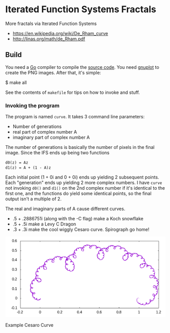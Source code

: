 # Iterated Function Systems Fractals

More fractals via Iterated Function Systems

* https://en.wikipedia.org/wiki/De_Rham_curve
* http://linas.org/math/de_Rham.pdf

## Build

You need a [Go](https://golang.org/) compiler to compile the [source code](curve.go).
You need [gnuplot](http://www.gnuplot.info/) to create the PNG images.
After that, it's simple:

   $ make all

See the contents of `makefile` for tips on how to invoke and stuff.

### Invoking the program

The program is named `curve`.
It takes 3 command line parameters:

* Number of generations
* real part of complex number A
* imaginary part of complex number A

The number of generations is basically the number of pixels in the final image.
Since the IFS ends up being two functions

    d0(z) = Az
    d1(z) = A + (1 - A)z

Each initial point (1 + 0i and 0 + 0i) ends up yielding 2 subsequent points.
Each "generation" ends up yielding 2 more complex numbers.
I have `curve` not invoking `d0()` and `d1()` on the 2nd complex number
if it's identical to the first one,
and the functions do yield some identical points,
so the final output isn't a multiple of 2.

The real and imaginary parts of A cause different curves.

* .5 + .2886751i (along with the -C flag) make a Koch snowflake
* .5 + .5i make a Levy C Dragon
* .3 + .3i make the cool wiggly Cesaro curve. Spirograph go home!

![Cesaro Curve](c.png?raw=true)

Example Cesaro Curve
